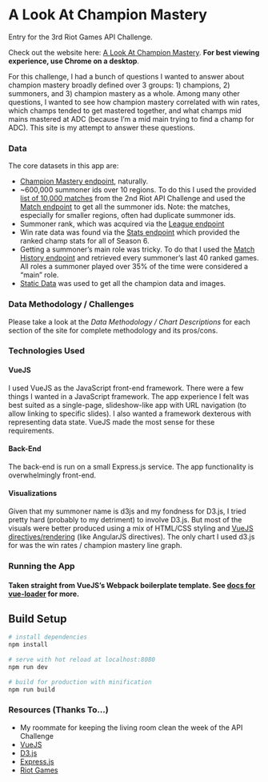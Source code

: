 # A Look At Champion Mastery
 
Entry for the 3rd Riot Games API Challenge.
 
Check out the website here: [A Look At Champion Mastery](http://championmastery.herokuapp.com). **For best viewing experience, use Chrome on a desktop**.
 
For this challenge, I had a bunch of questions I wanted to answer about champion mastery broadly defined over 3 groups: 1) champions, 2) summoners, and 3) champion mastery as a whole. Among many other questions, I wanted to see how champion mastery correlated with win rates, which champs tended to get mastered together, and what champs mid mains mastered at ADC (because I’m a mid main trying to find a champ for ADC). This site is my attempt to answer these questions.
 
### Data
The core datasets in this app are:
* [Champion Mastery endpoint](https://developer.riotgames.com/api/methods#!/1071/3696), naturally.
* ~600,000 summoner ids over 10 regions. To do this I used the provided [list of 10,000 matches]( https://developer.riotgames.com/discussion/announcements/show/2lxEyIcE) from the 2nd Riot API Challenge and used the [Match endpoint](https://developer.riotgames.com/api/methods#!/1064) to get all the summoner ids. Note: the matches, especially for smaller regions, often had duplicate summoner ids.
* Summoner rank, which was acquired via the [League endpoint](https://developer.riotgames.com/api/methods#!/985/3356)
* Win rate data was found via the [Stats endpoint](https://developer.riotgames.com/api/methods#!/1080/3725) which provided the ranked champ stats for all of Season 6.
* Getting a summoner’s main role was tricky. To do that I used the [Match History endpoint](https://developer.riotgames.com/api/methods#!/1069/3683) and retrieved every summoner’s last 40 ranked games. All roles a summoner played over 35% of the time were considered a “main” role.
* [Static Data](https://developer.riotgames.com/docs/static-data) was used to get all the champion data and images.
 
### Data Methodology / Challenges
 
Please take a look at the _Data Methodology / Chart Descriptions_ for each section of the site for complete methodology and its pros/cons.
 
### Technologies Used
 
#### VueJS
I used VueJS as the JavaScript front-end framework. There were a few things I wanted in a JavaScript framework. The app experience I felt was best suited as a single-page, slideshow-like app with URL navigation (to allow linking to specific slides). I also wanted a framework dexterous with representing data state. VueJS made the most sense for these requirements.
 
#### Back-End
The back-end is run on a small Express.js service. The app functionality is overwhelmingly front-end.
 
#### Visualizations
Given that my summoner name is d3js and my fondness for D3.js, I tried pretty hard (probably to my detriment) to involve D3.js. But most of the visuals were better produced using a mix of HTML/CSS styling and [VueJS directives/rendering](https://vuejs.org/guide/custom-directive.html) (like AngularJS directives). The only chart I used d3.js for was the win rates / champion mastery line graph.
 
### Running the App
 
#### Taken straight from VueJS’s Webpack boilerplate template. See [docs for vue-loader](http://vuejs.github.io/vue-loader) for more.
 
## Build Setup
 
``` bash
# install dependencies
npm install
 
# serve with hot reload at localhost:8080
npm run dev
 
# build for production with minification
npm run build
```
 
### Resources (Thanks To…)
* My roommate for keeping the living room clean the week of the API Challenge
* [VueJS](http://vuejs.org)
* [D3.js](http://d3js.org)
* [Express.js](http://expressjs.com)
* [Riot Games](http://riotgames.com)